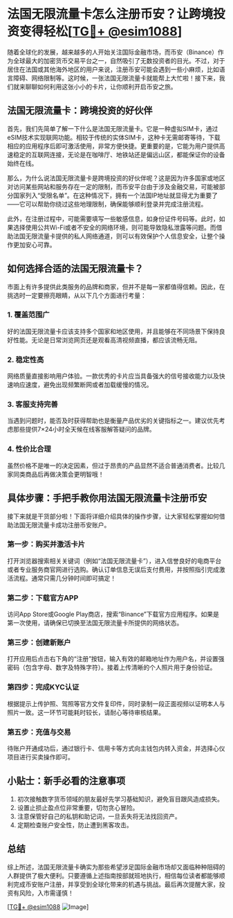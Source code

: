 # 法国无限流量卡怎么注册币安？让跨境投资变得轻松[[TG💪+ @esim1088](https://t.me/s/esim1088)]

随着全球化的发展，越来越多的人开始关注国际金融市场，而币安（Binance）作为全球最大的加密货币交易平台之一，自然吸引了无数投资者的目光。不过，对于居住在法国或其他海外地区的用户来说，注册币安可能会遇到一些小麻烦，比如语言障碍、网络限制等。这时候，一张法国无限流量卡就能帮上大忙啦！接下来，我们就来聊聊如何利用这张小小的卡片，让你顺利开启币安之旅。

## 法国无限流量卡：跨境投资的好伙伴

首先，我们先简单了解一下什么是法国无限流量卡。它是一种虚拟SIM卡，通过eSIM技术实现联网功能。相较于传统的实体SIM卡，这种卡无需邮寄等待，下载相应的应用程序后即可激活使用，非常方便快捷。更重要的是，它能为用户提供高速稳定的互联网连接，无论是在咖啡厅、地铁站还是偏远山区，都能保证你的设备始终在线。

那么，为什么说法国无限流量卡是跨境投资的好伙伴呢？这是因为许多国家或地区对访问某些网站和服务存在一定的限制，而币安平台由于涉及金融交易，可能被部分国家列入“受限名单”。在这种情况下，拥有一个法国IP地址就显得尤为重要了——它可以帮助你绕过这些地理限制，确保能够顺利登录并完成注册流程。

此外，在注册过程中，可能需要填写一些敏感信息，如身份证件号码等。此时，如果选择使用公共Wi-Fi或者不安全的网络环境，则可能导致隐私泄露等问题。而借助法国无限流量卡提供的私人网络通道，则可以有效保护个人信息安全，让整个操作更加安心可靠。

## 如何选择合适的法国无限流量卡？

市面上有许多提供此类服务的品牌和商家，但并不是每一家都值得信赖。因此，在挑选时一定要擦亮眼睛，从以下几个方面进行考量：

### 1. 覆盖范围广
好的法国无限流量卡应该支持多个国家和地区使用，并且能够在不同场景下保持良好性能。无论是日常浏览网页还是观看高清视频直播，都应该流畅无阻。

### 2. 稳定性高
网络质量直接影响用户体验。一款优秀的卡片应当具备强大的信号接收能力以及快速响应速度，避免出现频繁断网或者加载缓慢的情况。

### 3. 客服支持完善
当遇到问题时，能否及时获得帮助也是衡量产品优劣的关键指标之一。建议优先考虑那些提供7×24小时全天候在线客服解答疑问的品牌。

### 4. 性价比合理
虽然价格不是唯一的决定因素，但过于昂贵的产品显然不适合普通消费者。比较几家同类商品后再做决策会更明智哦！

## 具体步骤：手把手教你用法国无限流量卡注册币安

接下来就是干货部分啦！下面将详细介绍具体的操作步骤，让大家轻松掌握如何借助法国无限流量卡成功注册币安账户。

### 第一步：购买并激活卡片
打开浏览器搜索相关关键词（例如“法国无限流量卡”），进入信誉良好的电商平台或者专业服务商官网进行选购。确认订单信息无误后支付费用，并按照指引完成激活流程。通常只需几分钟时间即可搞定！

### 第二步：下载官方APP
访问App Store或Google Play商店，搜索“Binance”下载官方应用程序。如果是第一次使用，请确保已切换至法国无限流量卡所提供的网络状态。

### 第三步：创建新账户
打开应用后点击右下角的“注册”按钮，输入有效的邮箱地址作为用户名，并设置强密码（包含字母、数字及特殊字符）。接着上传清晰的个人照片用于身份验证。

### 第四步：完成KYC认证
根据提示上传护照、驾照等官方文件复印件，同时录制一段正面视频以证明本人与照片一致。这一环节可能耗时较长，请耐心等待审核结果。

### 第五步：充值与交易
待账户开通成功后，通过银行卡、信用卡等方式向主钱包内转入资金，并选择心仪项目进行买卖操作即可。

## 小贴士：新手必看的注意事项

1. 初次接触数字货币领域的朋友最好先学习基础知识，避免盲目跟风造成损失。
2. 设置止损止盈点位非常重要，切勿贪心冒险。
3. 注意保管好自己的私钥和助记词，一旦丢失将无法找回资产。
4. 定期检查账户安全性，防止遭到黑客攻击。

## 总结

综上所述，法国无限流量卡确实为那些希望涉足国际金融市场却又面临种种阻碍的人群提供了极大便利。只要遵循上述指南按部就班地执行，相信每位读者都能够顺利完成币安账户注册，并享受到全球化带来的机遇与挑战。最后再次提醒大家，投资有风险，入市需谨慎！

[[TG💪+ @esim1088](https://t.me/s/esim1088) ![Image](https://i.postimg.cc/4NQfJmqS/Snipaste-2025-05-13-00-14-12.png)]